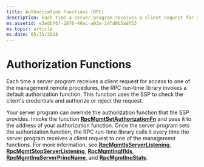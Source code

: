 ```yaml
---
title: Authorization Functions (RPC)
description: Each time a server program receives a client request for access to one of the management remote procedures, the RPC run-time library invokes a default authorization function.
ms.assetid: e3edbf6f-2876-49ac-a93e-14fd0b5adf53
ms.topic: article
ms.date: 05/31/2018
---
```


# Authorization Functions

Each time a server program receives a client request for access to one of the management remote procedures, the RPC run-time library invokes a default authorization function. This function uses the SSP to check the client's credentials and authorize or reject the request.

Your server program can override the authorization function that the SSP provides. Invoke the function [**RpcMgmtSetAuthorizationFn**](/windows/desktop/api/Rpcdce/nf-rpcdce-rpcmgmtsetauthorizationfn) and pass it to the address of your authorization function. Once the server program sets the authorization function, the RPC run-time library calls it every time the server program receives a client request to one of the management functions. For more information, see [**RpcMgmtIsServerListening**](/windows/desktop/api/Rpcdce/nf-rpcdce-rpcmgmtisserverlistening), [**RpcMgmtStopServerListening**](/windows/desktop/api/Rpcdce/nf-rpcdce-rpcmgmtstopserverlistening), [**RpcMgmtInqIfIds**](/windows/desktop/api/Rpcdce/nf-rpcdce-rpcmgmtinqifids), [**RpcMgmtInqServerPrincName**](/windows/desktop/api/Rpcdce/nf-rpcdce-rpcmgmtinqserverprincname), and [**RpcMgmtInqStats**](/windows/desktop/api/Rpcdce/nf-rpcdce-rpcmgmtinqstats).

 

 




